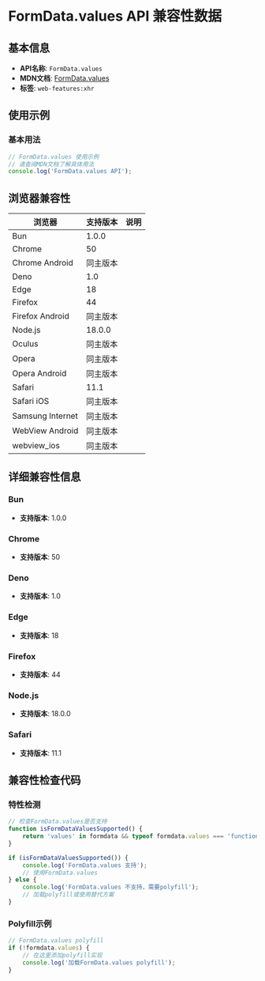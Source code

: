 # FormData.values API 兼容性数据

## 基本信息

- **API名称**: `FormData.values`
- **MDN文档**: [FormData.values](https://developer.mozilla.org/docs/Web/API/FormData/values)
- **标签**: `web-features:xhr`

## 使用示例

### 基本用法

```javascript
// FormData.values 使用示例
// 请查阅MDN文档了解具体用法
console.log('FormData.values API');
```

## 浏览器兼容性

| 浏览器 | 支持版本 | 说明 |
|--------|----------|------|
| Bun | 1.0.0 |  |
| Chrome | 50 |  |
| Chrome Android | 同主版本 |  |
| Deno | 1.0 |  |
| Edge | 18 |  |
| Firefox | 44 |  |
| Firefox Android | 同主版本 |  |
| Node.js | 18.0.0 |  |
| Oculus | 同主版本 |  |
| Opera | 同主版本 |  |
| Opera Android | 同主版本 |  |
| Safari | 11.1 |  |
| Safari iOS | 同主版本 |  |
| Samsung Internet | 同主版本 |  |
| WebView Android | 同主版本 |  |
| webview_ios | 同主版本 |  |

## 详细兼容性信息

### Bun

- **支持版本**: 1.0.0

### Chrome

- **支持版本**: 50

### Deno

- **支持版本**: 1.0

### Edge

- **支持版本**: 18

### Firefox

- **支持版本**: 44

### Node.js

- **支持版本**: 18.0.0

### Safari

- **支持版本**: 11.1

## 兼容性检查代码

### 特性检测

```javascript
// 检查FormData.values是否支持
function isFormDataValuesSupported() {
    return 'values' in formdata && typeof formdata.values === 'function';
}

if (isFormDataValuesSupported()) {
    console.log('FormData.values 支持');
    // 使用FormData.values
} else {
    console.log('FormData.values 不支持，需要polyfill');
    // 加载polyfill或使用替代方案
}
```

### Polyfill示例

```javascript
// FormData.values polyfill
if (!formdata.values) {
    // 在这里添加polyfill实现
    console.log('加载FormData.values polyfill');
}
```

